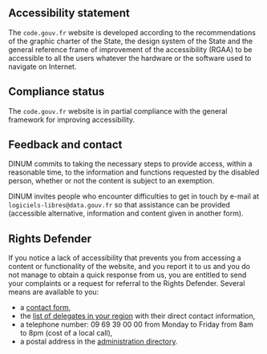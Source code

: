 ## Accessibility statement

The `code.gouv.fr` website is developed according to the recommendations of the graphic charter of the State, the design system of the State and the general reference frame of improvement of the accessibility (RGAA) to be accessible to all the users whatever the hardware or the software used to navigate on Internet.

## Compliance status

The `code.gouv.fr` website is in partial compliance with the general framework for improving accessibility.

## Feedback and contact

DINUM commits to taking the necessary steps to provide access, within a reasonable time, to the information and functions requested by the disabled person, whether or not the content is subject to an exemption.

DINUM invites people who encounter difficulties to get in touch by e-mail at `logiciels-libres@data.gouv.fr` so that assistance can be provided (accessible alternative, information and content given in another form).

## Rights Defender

If you notice a lack of accessibility that prevents you from accessing a content or functionality of the website, and you report it to us and you do not manage to obtain a quick response from us, you are entitled to send your complaints or a request for referral to the Rights Defender. Several means are available to you:

* a [contact form](https://www.defenseurdesdroits.fr/nous-contacter),
* the [list of delegates in your region](https://www.defenseurdesdroits.fr/fr/saisir/delegues) with their direct contact information,
* a telephone number: 09 69 39 00 00 from Monday to Friday from 8am to 8pm (cost of a local call),
* a postal address in the [administration directory](https://lannuaire.service-public.fr/autorites-independantes/autorite-administrative-independante_195381).
